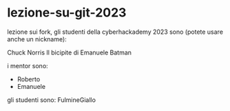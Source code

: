# lezione-su-git-2023

lezione sui fork, gli studenti della cyberhackademy 2023 sono (potete usare anche un nickname):

Chuck Norris
Il bicipite di Emanuele
Batman

i mentor sono:
- Roberto
- Emanuele

gli studenti sono:
FulmineGiallo
